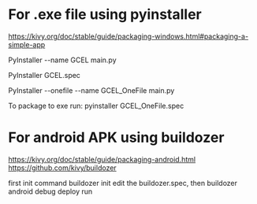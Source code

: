 # For .exe file using pyinstaller
https://kivy.org/doc/stable/guide/packaging-windows.html#packaging-a-simple-app

PyInstaller --name GCEL main.py

PyInstaller GCEL.spec

PyInstaller --onefile --name GCEL_OneFile main.py

To package to exe run:
pyinstaller GCEL_OneFile.spec

# For android APK using buildozer
https://kivy.org/doc/stable/guide/packaging-android.html
https://github.com/kivy/buildozer

first init command
buildozer init
edit the buildozer.spec, then
buildozer android debug deploy run